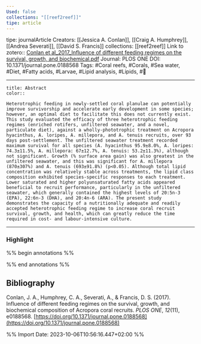 ```yaml
---
Used: false
collections: "[[reef2reef]]"
tipe: article
---
```

tipe: journalArticle
Creators: [[Jessica A. Conlan]], [[Craig A. Humphrey]], [[Andrea Severati]], [[David S. Francis]]
collections: [[reef2reef]]
Link to zotero:: [Conlan et al_2017_Influence of different feeding regimes on the survival, growth, and biochemical.pdf](zotero://select/library/items/K96ZQTGN)
Journal: PLOS ONE
DOI: 10.1371/journal.pone.0188568
Tags: #Coral reefs, #Corals, #Sea water, #Diet, #Fatty acids, #Larvae, #Lipid analysis, #Lipids, #🎨

---
```ad-note
title: Abstract
color:: 

Heterotrophic feeding in newly-settled coral planulae can potentially improve survivorship and accelerate early development in some species; however, an optimal diet to facilitate this does not currently exist. This study evaluated the efficacy of three heterotrophic feeding regimes (enriched rotifers, unfiltered seawater, and a novel, particulate diet), against a wholly-phototrophic treatment on Acropora hyacinthus, A. loripes, A. millepora, and A. tenuis recruits, over 93 days post-settlement. The unfiltered seawater treatment recorded maximum survival for all species (A. hyacinthus 95.9±8.0%, A. loripes: 74.3±11.5%, A. millepora: 67±12.7%, A. tenuis: 53.2±11.3%), although not significant. Growth (% surface area gain) was also greatest in the unfiltered seawater, and this was significant for A. millepora (870±307%) and A. tenuis (693±91.8%) (p<0.05). Although total lipid concentration was relatively stable across treatments, the lipid class composition exhibited species-specific responses to each treatment. Lower saturated and higher polyunsaturated fatty acids appeared beneficial to recruit performance, particularly in the unfiltered seawater, which generally contained the highest levels of 20:5n-3 (EPA), 22:6n-3 (DHA), and 20:4n-6 (ARA). The present study demonstrates the capacity of a nutritionally adequate and readily accepted heterotrophic feeding regime to increase coral recruit survival, growth, and health, which can greatly reduce the time required in cost- and labour-intensive culture.

```

---
### Highlight

%% begin annotations %%

%% end annotations %%

## Bibliography

Conlan, J. A., Humphrey, C. A., Severati, A., & Francis, D. S. (2017). Influence of different feeding regimes on the survival, growth, and biochemical composition of Acropora coral recruits. _PLOS ONE_, _12_(11), e0188568. [https://doi.org/10.1371/journal.pone.0188568](https://doi.org/10.1371/journal.pone.0188568)

%% Import Date: 2023-10-06T10:56:16.447+02:00 %%
